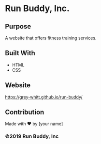 # Run Buddy, Inc.

## Purpose
A website that offers fitness training services.

## Built With
* HTML
* CSS

## Website
https://grey-whitt.github.io/run-buddy/

## Contribution
Made with ❤️ by [your name]

### ©️2019 Run Buddy, Inc 
